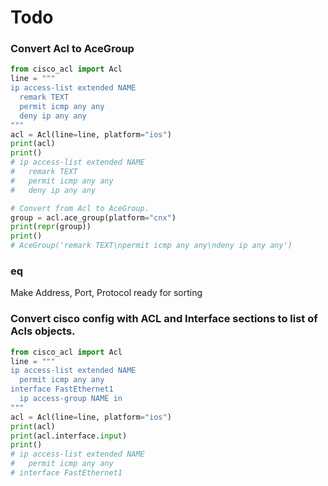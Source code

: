 # Todo

### Convert Acl to AceGroup
```python
from cisco_acl import Acl
line = """
ip access-list extended NAME
  remark TEXT
  permit icmp any any
  deny ip any any
"""
acl = Acl(line=line, platform="ios")
print(acl)
print()
# ip access-list extended NAME
#   remark TEXT
#   permit icmp any any
#   deny ip any any

# Convert from Acl to AceGroup.
group = acl.ace_group(platform="cnx")
print(repr(group))
print()
# AceGroup('remark TEXT\npermit icmp any any\ndeny ip any any')
```

### __eq__
Make Address, Port, Protocol ready for sorting

### Convert cisco config with ACL and Interface sections to list of Acls objects.
```python
from cisco_acl import Acl
line = """
ip access-list extended NAME
  permit icmp any any
interface FastEthernet1
  ip access-group NAME in
"""
acl = Acl(line=line, platform="ios")
print(acl)
print(acl.interface.input)
print()
# ip access-list extended NAME
#   permit icmp any any
# interface FastEthernet1
```